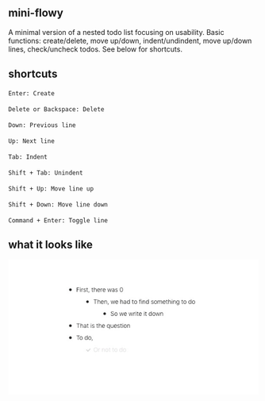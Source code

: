 ## mini-flowy
A minimal version of a nested todo list focusing on usability. Basic functions: create/delete,  move up/down, indent/undindent, move up/down lines, check/uncheck todos. See below for shortcuts.

## shortcuts
```
Enter: Create

Delete or Backspace: Delete

Down: Previous line

Up: Next line

Tab: Indent

Shift + Tab: Unindent

Shift + Up: Move line up

Shift + Down: Move line down

Command + Enter: Toggle line
```
## what it looks like

![screenshot](screenshot.png)
